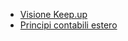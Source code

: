 - [Visione Keep.up](Sorgenti/MB/DOC_VIS/C5_001)
- [Principi contabili estero](Sorgenti/MB/DOC_VIS/C5_EST)
